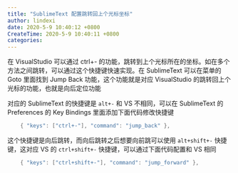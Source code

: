 ```yaml
---
title: "SublimeText 配置跳转回上个光标坐标"
author: lindexi
date: 2020-5-9 10:40:12 +0800
CreateTime: 2020-5-9 10:40:11 +0800
categories: 
---
```


在 VisualStudio 可以通过 ctrl+- 的功能，跳转到上个光标所在的坐标。如在多个方法之间跳转，可以通过这个快捷键快速实现。在 SublimeText 可以在菜单的 Goto 里面找到 Jump Back 功能，这个功能就是对应 VisualStudio 的跳转回上个光标的功能，也就是向后定位功能

<!--more-->


<!-- 发布 -->

对应的 SublimeText 的快捷键是 `alt+-` 和 VS 不相同，可以在 SublimeText 的 Preferences 的 Key Bindings 里面添加下面代码修改快捷键

```csharp
    { "keys": ["ctrl+-"], "command": "jump_back" },
```

这个快捷键是向后跳转，而向后跳转之后想要向前跳可以使用 `alt+shift+-` 快捷键，这对应 VS 的 `ctrl+shift+-` 快捷键，可以通过下面代码配置和 VS 相同

```csharp
    { "keys": ["ctrl+shift+-"], "command": "jump_forward" },
```

